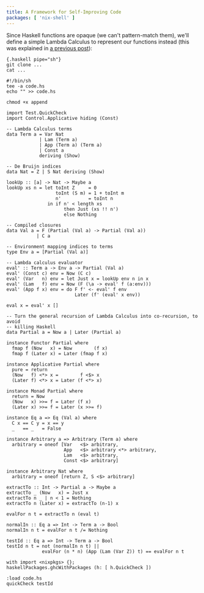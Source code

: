 ```yaml
---
title: A Framework for Self-Improving Code
packages: [ 'nix-shell' ]
---
```


Since Haskell functions are opaque (we can't pattern-match them), we'll define a
simple Lambda Calculus to represent our functions instead (this was explained
in [a previous post](/blog/2014-02-07-lazy_lambda_calculus.html)):

```
{.haskell pipe="sh"}
git clone ...
cat ...
```


```{pipe="cat > append"}
#!/bin/sh
tee -a code.hs
echo "" >> code.hs
```

```{pipe="sh"}
chmod +x append
```

```{pipe="./append > /dev/null"}
import Test.QuickCheck
import Control.Applicative hiding (Const)
```

```{.haskell pipe="./append"}
-- Lambda Calculus terms
data Term a = Var Nat
            | Lam (Term a)
            | App (Term a) (Term a)
            | Const a
            deriving (Show)

-- De Bruijn indices
data Nat = Z | S Nat deriving (Show)

lookUp :: [a] -> Nat -> Maybe a
lookUp xs n = let toInt Z     = 0
                  toInt (S m) = 1 + toInt m
                  n'          = toInt n
               in if n' < length xs
                     then Just (xs !! n')
                     else Nothing

-- Compiled closures
data Val a = F (Partial (Val a) -> Partial (Val a))
           | C a

-- Environment mapping indices to terms
type Env a = [Partial (Val a)]

-- Lambda calculus evaluator
eval' :: Term a -> Env a -> Partial (Val a)
eval' (Const c) env = Now (C c)
eval' (Var   n) env = let Just x = lookUp env n in x
eval' (Lam   f) env = Now (F (\a -> eval' f (a:env)))
eval' (App f x) env = do F f' <- eval' f env
                         Later (f' (eval' x env))

eval x = eval' x []

-- Turn the general recursion of Lambda Calculus into co-recursion, to avoid
-- killing Haskell
data Partial a = Now a | Later (Partial a)

instance Functor Partial where
  fmap f (Now   x) = Now        (f x)
  fmap f (Later x) = Later (fmap f x)

instance Applicative Partial where
  pure = return
  (Now   f) <*> x =        f <$> x
  (Later f) <*> x = Later (f <*> x)

instance Monad Partial where
  return = Now
  (Now   x) >>= f = Later (f x)
  (Later x) >>= f = Later (x >>= f)
```

```{pipe="./append"}
instance Eq a => Eq (Val a) where
  C x == C y = x == y
  _   == _   = False

instance Arbitrary a => Arbitrary (Term a) where
  arbitrary = oneof [Var   <$> arbitrary,
                     App   <$> arbitrary <*> arbitrary,
                     Lam   <$> arbitrary,
                     Const <$> arbitrary]

instance Arbitrary Nat where
  arbitrary = oneof [return Z, S <$> arbitrary]

extractTo :: Int -> Partial a -> Maybe a
extractTo _ (Now   x) = Just x
extractTo n _ | n < 1 = Nothing
extractTo n (Later x) = extractTo (n-1) x

evalFor n t = extractTo n (eval t)

normalIn :: Eq a => Int -> Term a -> Bool
normalIn n t = evalFor n t /= Nothing

testId :: Eq a => Int -> Term a -> Bool
testId n t = not (normalIn n t) ||
             evalFor (n * n) (App (Lam (Var Z)) t) == evalFor n t
```

```{pipe="cat > testEnv.nix"}
with import <nixpkgs> {};
haskellPackages.ghcWithPackages (h: [ h.QuickCheck ])
```

```{pipe="nix-shell --show-trace -p 'import ./testEnv.nix' --run 'ghci -v0'"}
:load code.hs
quickCheck testId
```
